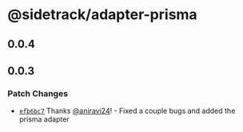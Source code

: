 # @sidetrack/adapter-prisma

## 0.0.4

## 0.0.3

### Patch Changes

- [`efb6bc7`](https://github.com/sidetracklabs/sidetrack/commit/efb6bc7b399b5b0a58457871272cc820fd70c3bd) Thanks [@aniravi24](https://github.com/aniravi24)! - Fixed a couple bugs and added the prisma adapter
